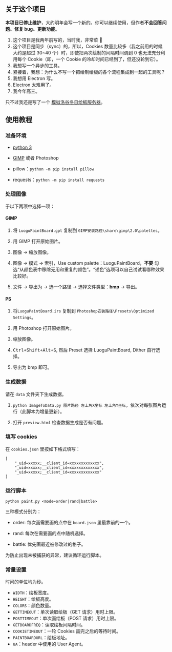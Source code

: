 ## 关于这个项目

**本项目已停止维护**，大约明年会写一个新的。你可以继续使用，但作者**不会回答问题、修复 bug、更新功能**。

1.  这个项目是我两年前写的，当时我，非常菜 :new_moon_with_face:
2.  这个项目是同步（sync）的，所以，Cookies 数量比较多（我之前用的时候大约是超过 30~40 个）时，即使把两次绘制的间隔时间调到 0 也无法充分利用每个 Cookie（即，一个 Cookie 的冷却时间已经到了，但还没轮到它）。
3.  我想写一个异步的工具。
4.  紧接着，我想：为什么不写一个把绘制绘板的各个流程集成到一起的工具呢？
5.  我想用 Electron 写。
6.  Electron 太难用了。
7.  我今年高三。

只不过我还是写了一个 [模拟洛谷冬日绘板服务器](https://github.com/ouuan/fake-luogu-paintboard-server)。

## 使用教程

### 准备环境

- [python 3](https://www.python.org/downloads/)

- [GIMP](https://www.gimp.org/downloads/) 或者 Photoshop

- pillow：`python -m pip install pillow`

- requests：`python -m pip install requests`

### 处理图像

于以下两项中选择一项：

#### GIMP

1. 将 `LuoguPaintBoard.gpl` 复制到 `GIMP安装路径\share\gimp\2.0\palettes`。

2. 用 GIMP 打开原始图片。

3. 图像 → 缩放图像。

4. 图像 → 模式 → 索引，Use custom palette：LuoguPaintBoard，**不要** 勾选“从颜色表中移除无用和重复的颜色”。“递色”选项可以自己试试看哪种效果比较好。

5. 文件 → 导出为 → 选一个路径 → 选择文件类型：**bmp** → 导出。
   
#### PS

1. 将`LuoguPaintBoard.irs` 复制到 `Photoshop安装路径\Presets\Optimized Settings`。

2. 用 Photoshop 打开原始图片。

3. 缩放图像。

4. <kbd>Ctrl+Shift+Alt+S</kbd>, 然后 Preset 选择 LuoguPaintBoard, Dither 自行选择。

5. 导出为 bmp 即可。

### 生成数据

请在 `data` 文件夹下生成数据。

1. `python ImageToData.py 图片路径 左上角X坐标 左上角Y坐标`，依次对每张图片运行（此脚本为增量更新）。

2. 打开 `preview.html` 检查数据生成是否有问题。

### 填写 cookies

在 `cookies.json` 里按如下格式填写：

```
[
	"_uid=xxxxx;__client_id=xxxxxxxxxxxxx",
	"_uid=xxxxx;__client_id=xxxxxxxxxxxxx",
	"_uid=xxxxx;__client_id=xxxxxxxxxxxxx"
]
```

### 运行脚本

`python paint.py <mode=order|rand|battle>`

三种模式分别为：

- order: 每次画需要画的点中在 `board.json` 里最靠前的一个。

- rand: 每次在需要画的点中随机选择。

- battle: 优先画最近被修改过的格子。

为防止出现未被捕获的异常，建议循环运行脚本。

### 常量设置

时间的单位均为秒。

- `WIDTH`：绘板宽度。
- `HEIGHT`：绘板高度。
- `COLORS`：颜色数量。
- `GETTIMEOUT`：单次读取绘板（GET 请求）用时上限。
- `POSTTIMEOUT`：单次画绘板（POST 请求）用时上限。
- `GETBOARDFREQ`：读取绘板间隔时间。
- `COOKIETIMEOUT`：一轮 Cookies 画完之后的等待时间。
- `PAINTBOARDURL`：绘板地址。
- `UA`：header 中使用的 User Agent。
